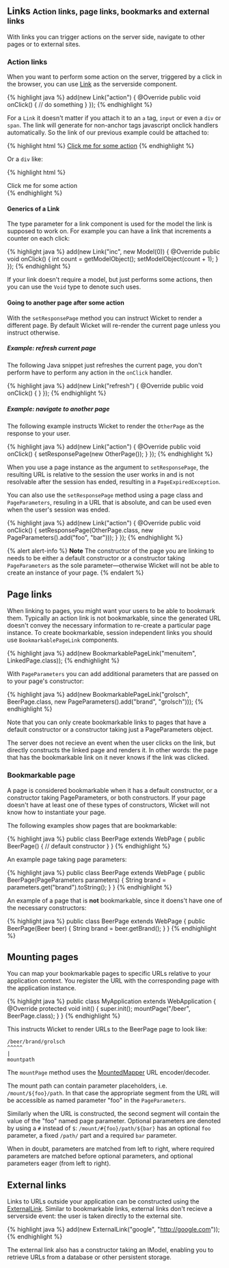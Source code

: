 <div class="page-header">
	<h2>Links <small>Action links, page links, bookmarks and external links</small></h2>
</div>

With links you can trigger actions on the server side, navigate to
other pages or to external sites.

### Action links

When you want to perform some action on the server, triggered by a
click in the browser, you can use [Link](http://ci.apache.org/projects/wicket/apidocs/6.0.x/org/apache/wicket/markup/html/link/Link.html)
as the serverside component.

{% highlight java %}
    add(new Link<Void>("action") {
		@Override
		public void onClick() {
			// do something
		}
	});
{% endhighlight %}

For a `Link` it doesn't matter if you attach it to an `a` tag,
`input` or even a `div` or `span`. The link will generate for
non-anchor tags javascript onclick handlers automatically. So the
link of our previous example could be attached to:

{% highlight html %}
    <a href="#" wicket:id="action">Click me for some action</a>
{% endhighlight %}

Or a `div` like:

{% highlight html %}
    <div wicket:id="action">Click me for some action</div>
{% endhighlight %}

#### Generics of a Link

The type parameter for a link component is used for the model the
link is supposed to work on. For example you can have a link that
increments a counter on each click:

{% highlight java %}
    add(new Link<Integer>("inc", new Model<Integer>(0)) {
		@Override
		public void onClick() {
			int count = getModelObject();
			setModelObject(count + 1);
		}
	});
{% endhighlight %}

If your link doesn't require a model, but just performs some actions,
then you can use the `Void` type to denote such uses.

#### Going to another page after some action

With the `setResponsePage` method you can instruct Wicket to render a
different page. By default Wicket will re-render the current page
unless you instruct otherwise.

##### Example: refresh current page

The following Java snippet just refreshes the current page, you don't
perform have to perform any action in the `onClick` handler.

{% highlight java %}
    add(new Link<Void>("refresh") {
		@Override
		public void onClick() {
		}
	});
{% endhighlight %}

##### Example: navigate to another page

The following example instructs Wicket to render the `OtherPage` as
the response to your user.

{% highlight java %}
    add(new Link<Void>("action") {
		@Override
		public void onClick() {
			setResponsePage(new OtherPage());
		}
	});
{% endhighlight %}

When you use a page instance as the argument to `setResponsePage`,
the resulting URL is relative to the session the user works in and is
not resolvable after the session has ended, resulting in a
`PageExpiredException`.

You can also use the `setResponsePage` method using a page class and
`PageParameters`, resuling in a URL that is absolute, and can be used
even when the user's session was ended.

{% highlight java %}
    add(new Link<Void>("action") {
		@Override
		public void onClick() {
			setResponsePage(OtherPage.class, new PageParameters().add("foo", "bar")));
		}
	});
{% endhighlight %}

{% alert alert-info %}
<strong>Note</strong> The constructor of the page you are linking to needs to be either a
default constructor or a constructor taking `PageParameters` as the
sole parameter—otherwise Wicket will not be able to create an
instance of your page.
{% endalert %}

## Page links

When linking to pages, you might want your users to be able to
bookmark them. Typically an action link is not bookmarkable, since
the generated URL doesn't convey the necessary information to
re-create a particular page instance. To create bookmarkable, session
independent links you should use `BookmarkablePageLink` components.

{% highlight java %}
    add(new BookmarkablePageLink<Void>("menuitem", LinkedPage.class));
{% endhighlight %}

With `PageParameters` you can add additional parameters that are
passed on to your page's constructor:

{% highlight java %}
    add(new BookmarkablePageLink<Void>("grolsch", BeerPage.class, 
                     new PageParameters().add("brand", "grolsch")));
{% endhighlight %}

Note that you can only create bookmarkable links to pages that have a
default constructor or a constructor taking just a PageParameters
object.

The server does not recieve an event when the user clicks on the
link, but directly constructs the linked page and renders it. In
other words: the page that has the bookmarkable link on it never
knows if the link was clicked.

### Bookmarkable page

A page is considered bookmarkable when it has a default constructor,
or a constructor taking PageParameters, or both constructors. If your
page doesn't have at least one of these types of constructors, Wicket
will not know how to instantiate your page.

The following examples show pages that are bookmarkable:

{% highlight java %}
    public class BeerPage extends WebPage {
		public BeerPage() {
			// default constructor
		}
	}
{% endhighlight %}

An example page taking page parameters:

{% highlight java %}
	public class BeerPage extends WebPage {
		public BeerPage(PageParameters parameters) {
			String brand = parameters.get("brand").toString();
		}
	}
{% endhighlight %}

An example of a page that is **not** bookmarkable, since it doens't
have one of the necessary constructors:

{% highlight java %}
	public class BeerPage extends WebPage {
		public BeerPage(Beer beer) {
			String brand = beer.getBrand();
		}
	}
{% endhighlight %}

## Mounting pages

You can map your bookmarkable pages to specific URLs relative to your
application context. You register the URL with the corresponding page
with the application instance.

{% highlight java %}
    public class MyApplication extends WebApplication {
		@Override
		protected void init() {
			super.init();
			mountPage("/beer", BeerPage.class);
		}
	}
{% endhighlight %}

This instructs Wicket to render URLs to the BeerPage page to look like:

    /beer/brand/grolsch
	^^^^^
	|
	mountpath

The `mountPage` method uses the [MountedMapper](http://ci.apache.org/projects/wicket/apidocs/6.0.x/org/apache/wicket/core/request/mapper/MountedMapper.html) URL encoder/decoder.

The mount path can contain parameter placeholders, i.e.
`/mount/${foo}/path`. In that case the appropriate segment from the URL
will be accessible as named parameter "foo" in the `PageParameters`.

Similarly when the URL is constructed, the second segment will
contain the value of the "foo" named page parameter. 
Optional parameters are denoted by using a `#` instead of `$`:
`/mount/#{foo}/path/${bar}` has an optional `foo` parameter, a fixed
`/path/` part and a required `bar` parameter.

When in doubt, parameters are matched from left to right, where
required parameters are matched before optional parameters, and
optional parameters eager (from left to right).

## External links

Links to URLs outside your application can be constructed using the
[ExternalLink](http://ci.apache.org/projects/wicket/apidocs/6.0.x/org/apache/wicket/markup/html/link/ExternalLink.html).
Similar to bookmarkable links, external links don't recieve a
serverside event: the user is taken directly to the external site.

{% highlight java %}
	add(new ExternalLink("google", "http://google.com"));
{% endhighlight %}

The external link also has a constructor taking an IModel, enabling
you to retrieve URLs from a database or other persistent storage.

